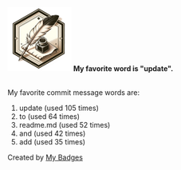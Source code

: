 <img src="https://github.com/my-badges/my-badges/blob/master/badges/favorite-word/favorite-word.png?raw=true" alt="My favorite word is &quot;update&quot;." title="My favorite word is &quot;update&quot;." width="128">
<strong>My favorite word is &quot;update&quot;.</strong>
<br><br>

My favorite commit message words are:

1. update (used 105 times)
2. to (used 64 times)
3. readme.md (used 52 times)
4. and (used 42 times)
5. add (used 35 times)


Created by <a href="https://github.com/my-badges/my-badges">My Badges</a>